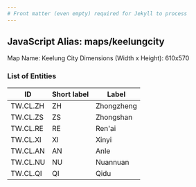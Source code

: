 ```yaml
---
# Front matter (even empty) required for Jekyll to process
---
```


## JavaScript Alias: maps/keelungcity

Map Name: Keelung City
Dimensions (Width x Height): 610x570

### List of Entities

ID | Short label | Label
---|---|---|
TW.CL.ZH|ZH|Zhongzheng
TW.CL.ZS|ZS|Zhongshan
TW.CL.RE|RE|Ren'ai
TW.CL.XI|XI|Xinyi
TW.CL.AN|AN|Anle
TW.CL.NU|NU|Nuannuan
TW.CL.QI|QI|Qidu